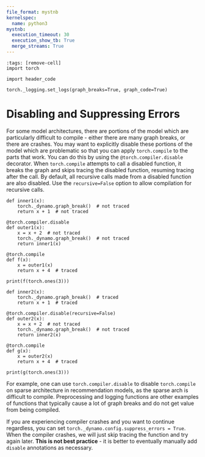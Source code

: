 ```yaml
---
file_format: mystnb
kernelspec:
  name: python3
mystnb:
  execution_timeout: 30
  execution_show_tb: True
  merge_streams: True
---
```


```{code-cell}
:tags: [remove-cell]
import torch

import header_code

torch._logging.set_logs(graph_breaks=True, graph_code=True)
```

# Disabling and Suppressing Errors
For some model architectures, there are portions of the model which are particularly difficult to compile -
either there are many graph breaks, or there are crashes.
You may want to explicitly disable these portions of the model which are problematic so that you can apply
`torch.compile` to the parts that work. You can do this by using the `@torch.compiler.disable` decorator.
When `torch.compile` attempts to call a disabled function, it breaks the graph and skips tracing the disabled function,
resuming tracing after the call. By default, all recursive calls made from a disabled function are also disabled.
Use the `recursive=False` option to allow compilation for recursive calls.

```{code-cell}
def inner1(x):
    torch._dynamo.graph_break()  # not traced
    return x + 1  # not traced

@torch.compiler.disable
def outer1(x):
    x = x + 2  # not traced
    torch._dynamo.graph_break()  # not traced
    return inner1(x)

@torch.compile
def f(x):
    x = outer1(x)
    return x + 4  # traced

print(f(torch.ones(3)))
```

```{code-cell}
def inner2(x):
    torch._dynamo.graph_break()  # traced
    return x + 1  # traced

@torch.compiler.disable(recursive=False)
def outer2(x):
    x = x + 2  # not traced
    torch._dynamo.graph_break()  # not traced
    return inner2(x)

@torch.compile
def g(x):
    x = outer2(x)
    return x + 4  # traced

print(g(torch.ones(3)))
```

For example, one can use `torch.compiler.disable` to disable `torch.compile` on sparse architecture in
recommendation models, as the sparse arch is difficult to compile.
Preprocessing and logging functions are other examples of functions that typically cause
a lot of graph breaks and do not get value from being compiled.

If you are experiencing compiler crashes and you want to continue regardless,
you can set `torch._dynamo.config.suppress_errors = True`.
When the compiler crashes, we will just skip tracing the function and try again later.
**This is not best practice** - it is better to eventually manually add `disable` annotations as necessary.

